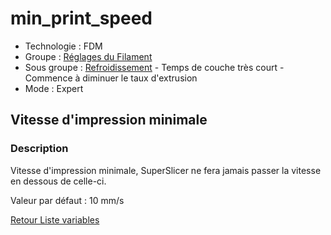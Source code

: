 # min_print_speed

* Technologie : FDM
* Groupe : [Réglages du Filament](../filament_settings/filament_settings.md)
* Sous groupe : [Refroidissement](../filament_settings/filament_settings.md#refroidissement) - Temps de couche très court - Commence à diminuer le taux d'extrusion
* Mode : Expert

## Vitesse d'impression minimale

### Description

Vitesse d'impression minimale, SuperSlicer ne fera jamais passer la vitesse en dessous de celle-ci.

Valeur par défaut : 10 mm/s

[Retour Liste variables](variable_list.md)